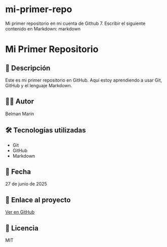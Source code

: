 # mi-primer-repo
Mi primer repositorio en mi cuenta de Github
7. Escribir el siguiente contenido en Markdown:
markdown
# Mi Primer Repositorio

## 📌 Descripción
Este es mi primer repositorio en GitHub. Aquí estoy aprendiendo a usar Git, GitHub y el lenguaje Markdown.

## 👨‍💻 Autor
Belman Marín

## 🛠 Tecnologías utilizadas
- Git
- GitHub
- Markdown

## 📅 Fecha
27 de junio de 2025

## 🔗 Enlace al proyecto
[Ver en GitHub](https://github.com/usuario/mi-primer-repo)

## 📝 Licencia
MIT
